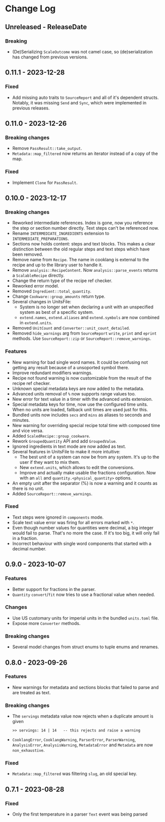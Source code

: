 # Change Log

## Unreleased - ReleaseDate
### Breaking
- (De)Serializing `ScaleOutcome` was not camel case, so (de)serialization has changed
  from previous versions.

## 0.11.1 - 2023-12-28
### Fixed
- Add missing auto traits to `SourceReport` and all of it's dependent structs.
  Notably, it was missing `Send` and `Sync`, which were implemented in
  previous releases.

## 0.11.0 - 2023-12-26
### Breaking changes
- Remove `PassResult::take_output`.
- `Metadata::map_filtered` now returns an iterator instead of a copy of the map.

### Fixed
- Implement `Clone` for `PassResult`.

## 0.10.0 - 2023-12-17
### Breaking changes
- Reworked intermediate references. Index is gone, now you reference the step or
  section number directly. Text steps can't be referenced now.
- Rename `INTERMEDIATE_INGREDIENTS` extension to `INTERMEDIATE_PREPARATIONS`.
- Sections now holds content: steps and text blocks. This makes a clear
  distinction between the old regular steps and text steps which have been
  removed.
- Remove name from `Recipe`. The name in cooklang is external to the recipe and
  up to the library user to handle it.
- Remove `analysis::RecipeContent`. Now `analysis::parse_events` returns a
  `ScalableRecipe` directly.
- Change the return type of the recipe ref checker.
- Reworked error model.
- Removed `Ingredient::total_quantity`.
- Change `Cookware::group_amounts` return type.
- Several changes in UnitsFile:
  - System is no longer set when declaring a unit with an unspecified system as best of a specific system.
  - `extend.names`, `extend.aliases` and `extend.symbols` are now combined in `extend.units`.
- Removed `UnitCount` and `Converter::unit_count_detailed`.
- Removed `hide_warnings` arg from `SourceReport` `write`, `print` and `eprint` methods.
  Use `SourceReport::zip` or `SourceReport::remove_warnings`.

### Features
- New warning for bad single word names. It could be confusing not getting any
  result because of a unsoported symbol there.
- Improve redundant modifiers warnings.
- Recipe not found warning is now customizable from the result of the recipe ref
  checker.
- Unknown special metadata keys are now added to the metadata.
- Advanced units removal of `%` now supports range values too.
- New error for text value in a timer with the advanced units extension.
- Special metadata keys for time, now use the configured time units. When no
  units are loaded, fallback unit times are used just for this.
- Bundled units now includes `secs` and `mins` as aliases to seconds and
  minutes.
- New warning for overriding special recipe total time with composed time and
  vice versa.
- Added `ScaledRecipe::group_cookware`.
- Rework `GroupedQuantity` API and add `GroupedValue`.
- Ignored ingredients in text mode are now added as text.
- Several features in UnitsFile to make it more intuitive:
  - The best unit of a system can now be from any system. It's up to the user if
    they want to mix them.
  - New `extend.units`, which allows to edit the conversions.
  - Improve and actually make usable the fractions configuration. Now with an
    `all` and `quantity.<physical_quantity>` options.
- An empty unit after the separator (%) is now a warning and it counts as there
  is no unit.
- Added `SourceReport::remove_warnings`.

### Fixed
- Text steps were ignored in `components` mode.
- Scale text value error was firing for all errors marked with `*`.
- Even though number values for quantities were decimal, a big integer would
  fail to parse. That's no more the case. If it's too big, it will only fail in
  a fraction.
- Incorrect behaviour with single word components that started with a decimal
  number.

## 0.9.0 - 2023-10-07
### Features
- Better support for fractions in the parser.
- `Quantity` `convert`/`fit` now tries to use a fractional value when needed.

### Changes
- Use US customary units for imperial units in the bundled `units.toml` file.
- Expose more `Converter` methods.

### Breaking changes
- Several model changes from struct enums to tuple enums and renames.

## 0.8.0 - 2023-09-26
### Features
- New warnings for metadata and sections blocks that failed to parse and are
  treated as text.
### Breaking changes
- The `servings` metadata value now rejects when a duplicate amount is given
  ```
  >> servings: 14 | 14   -- this rejects and raise a warning
  ```
- `CooklangError`, `CooklangWarning`, `ParserError`, `ParserWarning`,
  `AnalysisError`, `AnalysisWarning`, `MetadataError` and `Metadata` are now
  `non_exhaustive`.
### Fixed
- `Metadata::map_filtered` was filtering `slug`, an old special key.

## 0.7.1 - 2023-08-28
### Fixed
- Only the first temperature in a parser `Text` event was being parsed
